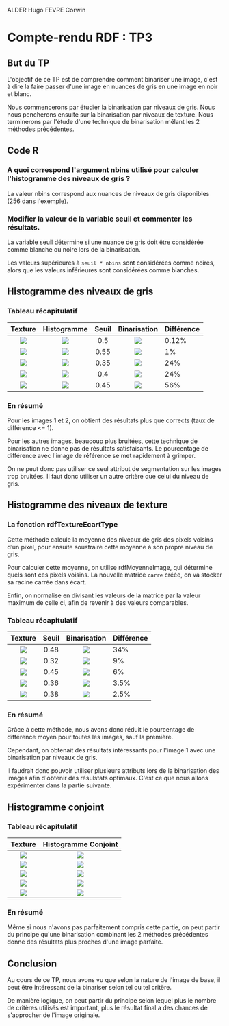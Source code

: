 ALDER Hugo
FEVRE Corwin

# Compte-rendu RDF : TP3

## But du TP

L'objectif de ce TP est de comprendre comment binariser une image, c'est à dire la faire passer d'une image en nuances de gris en une image en noir et blanc.

Nous commencerons par étudier la binarisation par niveaux de gris. Nous nous pencherons ensuite sur la binarisation par niveaux de texture. Nous terminerons par l'étude d'une technique de binarisation mêlant les 2 méthodes précédentes.

## Code R

### A quoi correspond l'argument nbins utilisé pour calculer l'histogramme des niveaux de gris ?

La valeur nbins correspond aux nuances de niveaux de gris disponibles (256 dans l'exemple).

### Modifier la valeur de la variable seuil et commenter les résultats.

La variable seuil détermine si une nuance de gris doit être considérée comme blanche ou noire lors de la binarisation.

Les valeurs supérieures à `seuil * nbins` sont considérées comme noires, alors que les valeurs inférieures sont considérées comme blanches.

## Histogramme des niveaux de gris

### Tableau récapitulatif

| Texture                          | Histogramme        | Seuil |  Binarisation     | Différence |
| :-------------------------------:|:------------------:|:-----:|:-----------------:|:-----------|
| ![](rdf-2-classes-texture-0.png) | ![](img/hist0+.png) | 0.5   | ![](img/bin0.png) | 0.12%      |
| ![](rdf-2-classes-texture-1.png) | ![](img/hist1+.png) | 0.55  | ![](img/bin1.png) | 1%         |
| ![](rdf-2-classes-texture-2.png) | ![](img/hist2+.png) | 0.35  | ![](img/bin2.png) | 24%        |
| ![](rdf-2-classes-texture-3.png) | ![](img/hist3+.png) | 0.4   | ![](img/bin3.png) | 24%        |
| ![](rdf-2-classes-texture-4.png) | ![](img/hist4+.png) | 0.45  | ![](img/bin4.png) | 56%        |

### En résumé

Pour les images 1 et 2, on obtient des résultats plus que corrects (taux de différence <= 1).

Pour les autres images, beaucoup plus bruitées, cette technique de binarisation ne donne pas de résultats satisfaisants. Le pourcentage de différence avec l'image de référence se met rapidement à grimper.

On ne peut donc pas utiliser ce seul attribut de segmentation sur les images trop bruitées. Il faut donc utiliser un autre critère que celui du niveau de gris.

## Histogramme des niveaux de texture

### La fonction rdfTextureEcartType

Cette méthode calcule la moyenne des niveaux de gris des pixels voisins d’un pixel, pour ensuite soustraire cette moyenne à son propre niveau de gris.

Pour calculer cette moyenne, on utilise rdfMoyenneImage, qui détermine quels sont ces pixels voisins.
La nouvelle matrice `carre` créée, on va stocker sa racine carrée dans écart.

Enfin, on normalise en divisant les valeurs de la matrice par la valeur maximum de celle ci, afin de revenir à des valeurs comparables.

### Tableau récapitulatif

| Texture                          | Seuil |  Binarisation          | Différence |
| :-------------------------------:|:-----:|:----------------------:|:-----------|
| ![](rdf-2-classes-texture-0.png) | 0.48  | ![](img/bin_text0.png) | 34%        |
| ![](rdf-2-classes-texture-1.png) | 0.32  | ![](img/bin_text1.png) | 9%         |
| ![](rdf-2-classes-texture-2.png) | 0.45  | ![](img/bin_text2.png) | 6%         |
| ![](rdf-2-classes-texture-3.png) | 0.36  | ![](img/bin_text3.png) | 3.5%       |
| ![](rdf-2-classes-texture-4.png) | 0.38  | ![](img/bin_text4.png) | 2.5%       |

### En résumé

Grâce à cette méthode, nous avons donc réduit le pourcentage de différence moyen pour toutes les images, sauf la première.

Cependant, on obtenait des résultats intéressants pour l'image 1 avec une binarisation par niveaux de gris.

Il faudrait donc pouvoir utiliser plusieurs attributs lors de la binarisation des images afin d'obtenir des résulstats optimaux. C'est ce que nous allons expérimenter dans la partie suivante.

## Histogramme conjoint

### Tableau récapitulatif

| Texture                          | Histogramme Conjoint    |
| :-------------------------------:|:-----------------------:|
| ![](rdf-2-classes-texture-0.png) | ![](img/hist_conj0.png) |
| ![](rdf-2-classes-texture-1.png) | ![](img/hist_conj1.png) |
| ![](rdf-2-classes-texture-2.png) | ![](img/hist_conj2.png) |
| ![](rdf-2-classes-texture-3.png) | ![](img/hist_conj3.png) |
| ![](rdf-2-classes-texture-4.png) | ![](img/hist_conj4.png) |

### En résumé

Même si nous n'avons pas parfaitement compris cette partie, on peut partir du principe qu'une binarisation combinant les 2 méthodes précédentes donne des résultats plus proches d'une image parfaite.

## Conclusion

Au cours de ce TP, nous avons vu que selon la nature de l'image de base, il peut être intéressant de la binariser selon tel ou tel critère.

De manière logique, on peut partir du principe selon lequel plus le nombre de critères utilisés est important, plus le résultat final a des chances de s'approcher de l'image originale.
